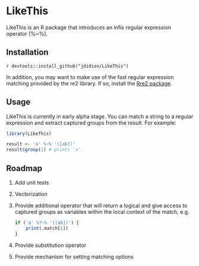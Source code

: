 # LikeThis

LikeThis is an R package that introduces an infix regular expression operator (%~%).

## Installation

`r devtools::install_github("jdidion/LikeThis")`

In addition, you may want to make use of the fast regular expression matching provided by the re2 library. If so, install the [Rre2 package](https://github.com/jdidion/Rre2).

## Usage

LikeThis is currently in early alpha stage. You can match a string to a regular expression and extract captured groups from the result. For example:

```r
library(LikeThis)

result <- 'a' %~% '([ab])'
result$group(1) # prints 'a'
```

## Roadmap

1. Add unit tests
2. Vectorization
3. Provide additional operator that will return a logical and give access to captured groups as variables within the local context of the match, e.g.
    
    ```r
    if ('a' %?~% '([ab])') {
        print(.match[1])
    }
    ```
4. Provide substitution operator
5. Provide mechanism for setting matching options